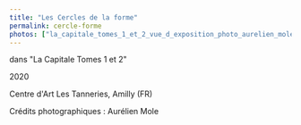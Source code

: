 ```yaml
---
title: "Les Cercles de la forme"
permalink: cercle-forme
photos: ["la_capitale_tomes_1_et_2_vue_d_exposition_photo_aurelien_mole_courtesy_les_tanneries_cac_amilly_002.jpg","la_capitale_tomes_1_et_2_vue_d_exposition_photo_aurelien_mole_courtesy_les_tanneries_cac_amilly_025.jpg","la_capitale_tomes_1_et_2_vue_d_exposition_photo_aurelien_mole_courtesy_les_tanneries_cac_amilly_014.jpg"]
---
```


dans "La Capitale Tomes 1 et 2"

2020

Centre d'Art Les Tanneries, Amilly (FR)

Crédits photographiques : Aurélien Mole
